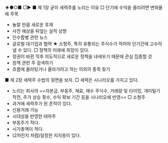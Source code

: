 ★●○■ □▶
■ 제 1장 굳이 세력주를 노리는 이유
□ 단기에 수익을 올리려면 변화율에 주목
+ 놀랄 만큼 새로운 호재
+ 사전 예상을 뒤엎는 실적 상향
+ 인수합병 관련 뉴스
+ 글로벌 대기업과 협력
★ 소형주, 특히 유통되는 주식수가 적어야 단기간에 고수익 낼 수 있다.
□  정책의 미래에 희망이 있다.
+ 정권이 바뀐 직후 의도적으로 새로운 정책을 내세우기 때문에 관심 집중할 것
+ 정책 관련 주 검색하기
+ 흐름에 올라탔거나 올라가려고 하는 의외의 종목 찾기

■ 제 2장 세력주 수법의 뒷면을 보자.
□ 세력은 시나리오를 가지고 있다.
+ 노리는 회사의 ==자본금, 부동주, 재료, 매수 주식수, 거래량 및 타이밍, 개미털기 작전, 주가 상승 횟수, 수익 확보 기간 등을 시나리오에 반영==
□ 소형주 
+ 과거에 세력주가 된 흔적이 있다.
+ 신용거래 가능
+ 시대성을 반영한 테마주
+ 부동주가 적다.
+ 시가총액이 적다.
+ (2차전지 처럼)일정한 지지층이 있다.